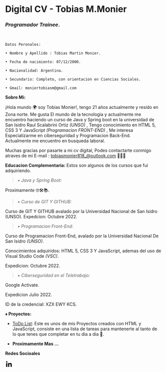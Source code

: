 # Digital CV - Tobias M.Monier
### _Programador Trainee_.

<br>

~~~
Datos Peronales: 
 
• Nombre y Apellido : Tobias Martin Monier.
    
• Fecha de nacimiento: 07/12/2000.
 
• Nacionalidad: Argentina.
 
• Secundario: Completo, con orientacion en Ciencias Sociales.

• Gmail: moniertobiasm@gmail.com
~~~

__Sobre Mi:__

 ¡Hola mundo 🌍  soy Tobias  Monier!, tengo 21 años actualmente y resido en Zona norte.
Me gusta El mundo de la tecnologia y actualmente me encuentro haciendo un curso de Java y Spring boot en la universidad de San Isidro Raul Scalabrini Ortiz _(UNSO)_ , Tengo conocimiento en HTML 5, CSS 3 Y JavaScript _(Programacion FRONT-END)_ , Me interesa Especializarme en ciberseguridad y Programacion Back-End. <br>
Actualmente me encuentro en busqueda laboral.<br>

Muchas gracias por pasarte a mi cv digital, Podes contactarte conmigo atraves de mi E-mail : tobiasmonier818_@outlook.com 
🤖🐱‍👤  

__Educacion Complementaria:__ Estos son algunos de los cursos que 
fui adquiriendo.

>_• Java y Spring Boot:_

Proximamente 🤓🛠📚.

>_• Curso de GIT Y GITHUB:_

Curso de GIT Y GITHUB avalado por la Universidad Nacional de San Isidro (UNSO).
Expedcion: Octubre 2022.

>_• Programacion Front-End:_

Curso de Programacion Front-End, avalado por la Universidad Nacional De San Isidro _(UNSO)_.

Conocimientos adquiridos: HTML 5, CSS 3 Y JavaScript, ademas del uso de Visual Studio Code _(VSC)_.

Expedicion: Octubre 2022.


>_• Ciberseguridad en el Teletrabajo:_

Google Activate.

Expedicion Julio 2022.

ID de la credencial: XZX EWY KCS.

__♦ Proyectos:__

* [ToDo List](https://lustrous-toffee-0a44eb.netlify.app/): Este es unos de mis Proyectos creados con HTML y JavaScript, consiste en una lista de tareas para mantenerte al tanto de lo que tenes que completar en tu dia a dia 📖. 

* __Proximamente Mas ...__


**Redes Socioales**

[<img src="data:image/png;base64,iVBORw0KGgoAAAANSUhEUgAAABgAAAAYCAYAAADgdz34AAAAAXNSR0IArs4c6QAAAQJJREFUSEtjZKAxYKSx+QzYLFACWvoPiB9Qw3J0CyYBDc2FGtwLpEsotQTZAnWgYTfQDFQA8h9SYgkhCxQpDSr0IJoKNDAL6uIJQLqQEteD9GKLZDVoJN+h1HBsFjgABf9DDf4IpC9A2QZAmh9NXADI1wdikB6QuovYghPdBzDDQWYdhGoGsQ8AsT3UApB4AxCvB2KQJcgAJN6ILECOBQ+gBqMbDjPXEeogMJ8cC9AcjcHdCBQJgImSawGyIQlAw+YjWQPyISh5U+QDQ6BuWAIAGfQBiGGJACVkyPUBur4DQFNhiWDUAqxxNxpEKEUFtgxKdBARyqUkyw9IpU+yK/FpAACsgEoZ8ljwrwAAAABJRU5ErkJggg=="/>](https://www.linkedin.com/in/tobiasmonier/)   
